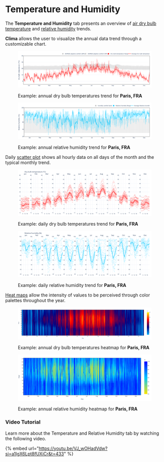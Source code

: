# Temperature and Humidity

The **Temperature and Humidity** tab presents an overview of [air dry bulb temperature](temperatures-explained.md) and [relative humidity](relative-humidity-explained.md) trends.

**Clima** allows the user to visualize the annual data trend through a customizable chart.

<figure><img src="../../../.gitbook/assets/CBEClima_Paris.MontSouris_FRA_tdb_yearly_t_rh_tab.png" alt=""><figcaption><p>Example: annual dry bulb temperatures trend for <strong>Paris, FRA</strong></p></figcaption></figure>

<figure><img src="../../../.gitbook/assets/CBEClima_Paris.MontSouris_FRA_rh_yearly_t_rh_tab.png" alt=""><figcaption><p>Example: annual relative humidity trend for <strong>Paris, FRA</strong></p></figcaption></figure>

Daily [scatter plot](https://en.wikipedia.org/wiki/Scatter\_plot) shows all hourly data on all days of the month and the typical monthly trend.

<figure><img src="../../../.gitbook/assets/CBEClima_Paris.MontSouris_FRA_tdb_daily_t_rh_tab.svg" alt=""><figcaption><p>Example: daily dry bulb temperatures trend for <strong>Paris, FRA</strong></p></figcaption></figure>

<figure><img src="../../../.gitbook/assets/CBEClima_Paris.MontSouris_FRA_rh_daily_t_rh_tab.svg" alt=""><figcaption><p>Example: daily relative humidity trend for <strong>Paris, FRA</strong></p></figcaption></figure>

[Heat maps](https://en.wikipedia.org/wiki/Heat\_map) allow the intensity of values to be perceived through color palettes throughout the year.

<figure><img src="../../../.gitbook/assets/CBEClima_Paris.MontSouris_FRA_tdb_heatmap_t_rh_tab.svg" alt=""><figcaption><p>Example: annual dry bulb temperatures heatmap for <strong>Paris, FRA</strong></p></figcaption></figure>

<figure><img src="../../../.gitbook/assets/CBEClima_Paris.MontSouris_FRA_rh_heatmap_t_rh_tab.svg" alt=""><figcaption><p>Example: annual relative humidity heatmap for <strong>Paris, FRA</strong></p></figcaption></figure>

### Video Tutorial

Learn more about the Temperature and Relative Humidity tab by watching the following video.

{% embed url="https://youtu.be/VJ_wOHadVdw?si=a1lgX6Lpt8fUXiCr&t=433" %}

